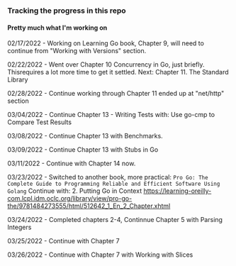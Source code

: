 ### Tracking the progress in this repo
#### Pretty much what I'm working on

02/17/2022 - Working on Learning Go book, Chapter 9, will need to continue from "Working with Versions" section.

02/22/2022 - Went over Chapter 10 Concurrency in Go, just briefly. Thisrequires a lot more time to get it settled. 
Next: Chapter 11. The Standard Library

02/28/2022 - Continue working through Chapter 11 ended up at "net/http" section

03/04/2022 - Continue Chapter 13 - Writing Tests with: Use go-cmp to Compare Test Results

03/08/2022 - Continue Chapter 13 with Benchmarks.

03/09/2022 - Continue Chapter 13 with Stubs in Go

03/11/2022 - Continue with Chapter 14 now.

03/23/2022 - Switched to another book, more practical: 
`Pro Go: The Complete Guide to Programming Reliable and Efficient Software Using Golang`
Continue with: 2. Putting Go in Context
https://learning-oreilly-com.lcpl.idm.oclc.org/library/view/pro-go-the/9781484273555/html/512642_1_En_2_Chapter.xhtml

03/24/2022 - Completed chapters 2-4, Continnue Chapter 5 with Parsing Integers

03/25/2022 - Continue with Chapter 7

03/26/2022 - Continue with Chapter 7 with Working with Slices